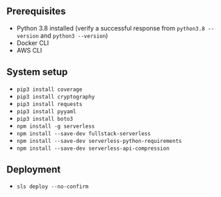 ## Prerequisites
* Python 3.8 installed (verify a successful response from `python3.8 --version` and `python3 --version`)
* Docker CLI
* AWS CLI

## System setup
* `pip3 install coverage`
* `pip3 install cryptography`
* `pip3 install requests`
* `pip3 install pyyaml`
* `pip3 install boto3`
* `npm install -g serverless`
* `npm install --save-dev fullstack-serverless`
* `npm install --save-dev serverless-python-requirements`
* `npm install --save-dev serverless-api-compression`

## Deployment
* `sls deploy --no-confirm`

